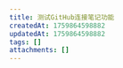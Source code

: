 ```yaml
---
title: 测试GitHub连接笔记功能
createdAt: 1759864598882
updatedAt: 1759864598882
tags: []
attachments: []
---
```

